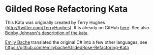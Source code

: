 # Gilded Rose Refactoring Kata

This Kata was originally created by Terry Hughes (http://twitter.com/TerryHughes). It is already on GitHub [here](https://github.com/NotMyself/GildedRose). See also [Bobby Johnson's description of the kata](http://iamnotmyself.com/2011/02/13/refactor-this-the-gilded-rose-kata/).

[Emily Bache](https://github.com/emilybache) translated the original C# into a few other languages, see https://github.com/emilybache/GildedRose-Refactoring-Kata
